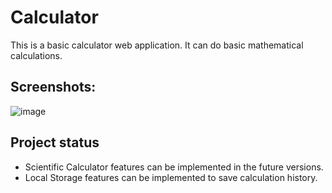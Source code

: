 # Calculator
This is a basic calculator web application. It can do basic mathematical calculations.

## Screenshots:
![image](https://user-images.githubusercontent.com/39633799/208236231-3d3400a1-b634-45ea-80cb-4c5b57ed5383.png)

## Project status
* Scientific Calculator features can be implemented in the future versions. 
* Local Storage features can be implemented to save calculation history.

